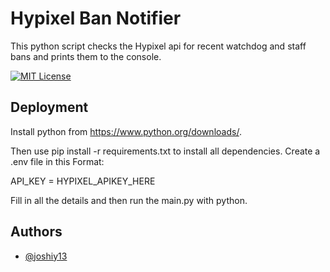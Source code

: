 
# Hypixel Ban Notifier

This python script checks the Hypixel api for recent watchdog and staff bans and prints them to the console.



[![MIT License](https://img.shields.io/badge/License-MIT-green.svg)](https://choosealicense.com/licenses/mit/)


## Deployment


Install python from https://www.python.org/downloads/.

Then use pip install -r requirements.txt to install all dependencies. 
Create a .env file in this Format: 

API_KEY = HYPIXEL_APIKEY_HERE

Fill in all the details and then run the main.py with python. 
## Authors

- [@joshiy13](https://www.github.com/octokatherine)
